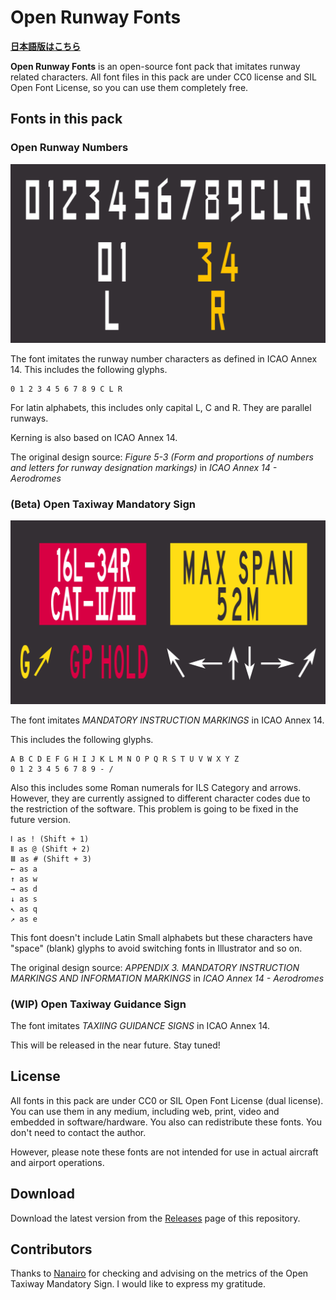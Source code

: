 # Open Runway Fonts

**[日本語版はこちら](./README_JP.md)**

**Open Runway Fonts** is an open-source font pack that imitates runway related characters. All font files in this pack are under CC0 license and SIL Open Font License, so you can use them completely free.

## Fonts in this pack

### Open Runway Numbers

![](./img/open-runway-numbers.png)

The font imitates the runway number characters as defined in ICAO Annex 14. This includes the following glyphs.

```
0 1 2 3 4 5 6 7 8 9 C L R
```

For latin alphabets, this includes only capital L, C and R. They are parallel runways. 

Kerning is also based on ICAO Annex 14.

The original design source: *Figure 5-3 (Form and proportions of numbers and letters for runway designation markings)* in *ICAO Annex 14 - Aerodromes*


### (Beta) Open Taxiway Mandatory Sign

![](/img/open-taxiway-mandatory-sign.png)

The font imitates *MANDATORY INSTRUCTION MARKINGS* in ICAO Annex 14.

This includes the following glyphs.

```
A B C D E F G H I J K L M N O P Q R S T U V W X Y Z 
0 1 2 3 4 5 6 7 8 9 - /
```

Also this includes some Roman numerals for ILS Category and arrows. However, they are currently assigned to different character codes due to the restriction of the software. This problem is going to be fixed in the future version.

```
Ⅰ as ! (Shift + 1)
Ⅱ as @ (Shift + 2)
Ⅲ as # (Shift + 3)
← as a
↑ as w
→ as d
↓ as s
↖ as q 
↗ as e
```

This font doesn't include Latin Small alphabets but these characters have "space" (blank) glyphs to avoid switching fonts in Illustrator and so on.

The original design source: *APPENDIX 3. MANDATORY INSTRUCTION MARKINGS AND INFORMATION MARKINGS*  in *ICAO Annex 14 - Aerodromes*

### (WIP) Open Taxiway Guidance Sign

The font imitates *TAXIING GUIDANCE SIGNS* in ICAO Annex 14.

This will be released in the near future. Stay tuned!

## License

All fonts in this pack are under CC0 or SIL Open Font License (dual license). You can use them in any medium, including web, print, video and embedded in software/hardware. You also can redistribute these fonts. You don't need to contact the author.

However, please note these fonts are not intended for use in actual aircraft and airport operations. 

## Download

Download the latest version from the [Releases](https://github.com/ryo-a/Open-Runway-Fonts/releases) page of this repository.

## Contributors

Thanks to [Nanairo](https://at.tumblr.com/7-typ/67d6e4v0g9hk) for checking and advising on the metrics of the Open Taxiway Mandatory Sign. I would like to express my gratitude.